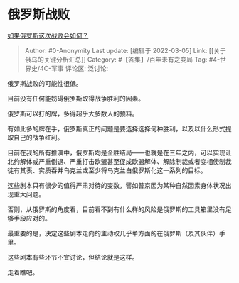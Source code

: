 # 俄罗斯战败
[如果俄罗斯这次战败会如何？](https://www.zhihu.com/question/518627949/answer/2374693882)

> Author: #0-Anonymity
> Last update: [编辑于 2022-03-05]
> Link: [[关于俄乌的关键分析汇总]]
> Category: #【答集】/百年未有之变局
> Tag: #4-世界史/4C-军事
> 评论区:
> 泛讨论:

俄罗斯战败的可能性很低。

目前没有任何能妨碍俄罗斯取得战争胜利的因素。

俄罗斯可以打的牌，多得超乎大多数人的预料。

有如此多的牌在手，俄罗斯真正的问题是要选择选择何种胜利，以及以什么形式提取自己的战争红利。

目前在我的所有推演中，俄罗斯均是全胜结局——也就是在三年之内，可以实现让北约解体或严重倒退、严重打击欧盟甚至促成欧盟解体、解除制裁或者变相使制裁徒有其表、实质吞并乌克兰或至少将乌克兰白俄罗斯化这一系列的目标。

这些剧本只有很少的值得严肃对待的变数，譬如普京因为某种自然因素身体状况出现重大问题。

否则，从俄罗斯的角度看，目前看不到有什么样的风险是俄罗斯的工具箱里没有足够手段应对的。

最重要的是，决定这些剧本走向的主动权几乎单方面的在俄罗斯（及其伙伴）手里。

这些剧本有些环节不宜讨论，但结论就是这样。

走着瞧吧。
